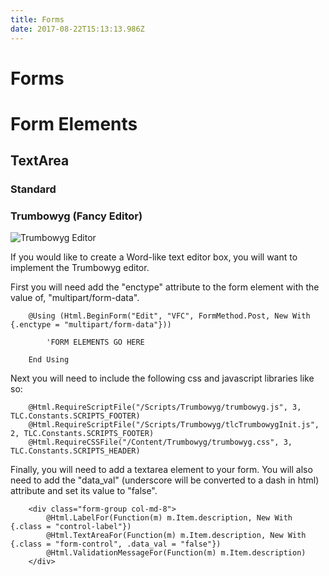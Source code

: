```yaml
---
title: Forms
date: 2017-08-22T15:13:13.986Z
---
```

# Forms

# Form Elements

## TextArea

### Standard

### Trumbowyg (Fancy Editor)

![Trumbowyg Editor](/assets/trumbowyg-editor.PNG)

If you would like to create a Word-like text editor box, you will want to implement the Trumbowyg editor.

First you will need add the "enctype" attribute to the form element with the value of, "multipart/form-data".

``` vbnet
    @Using (Html.BeginForm("Edit", "VFC", FormMethod.Post, New With {.enctype = "multipart/form-data"}))

        'FORM ELEMENTS GO HERE

    End Using
```

Next you will need to include the following css and javascript libraries like so:

``` vbnet
    @Html.RequireScriptFile("/Scripts/Trumbowyg/trumbowyg.js", 3, TLC.Constants.SCRIPTS_FOOTER)
    @Html.RequireScriptFile("/Scripts/Trumbowyg/tlcTrumbowygInit.js", 2, TLC.Constants.SCRIPTS_FOOTER)
    @Html.RequireCSSFile("/Content/Trumbowyg/trumbowyg.css", 3, TLC.Constants.SCRIPTS_HEADER)
```

Finally, you will need to add a textarea element to your form. You will also need to add the "data_val" (underscore will be converted to a dash in html) attribute and set its value to "false".

``` vbnet
    <div class="form-group col-md-8">
        @Html.LabelFor(Function(m) m.Item.description, New With {.class = "control-label"})
        @Html.TextAreaFor(Function(m) m.Item.description, New With {.class = "form-control", .data_val = "false"})
        @Html.ValidationMessageFor(Function(m) m.Item.description)
    </div>
```
